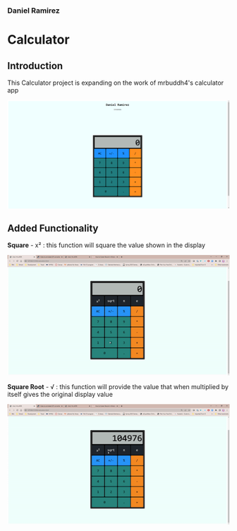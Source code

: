 ### Daniel Ramirez

# Calculator

## Introduction

This Calculator project is expanding on the work of mrbuddh4's calculator app

![Calculator app image](/res/calc%20screen%201.png)

## Added Functionality

**Square** - x&#xb2;
: this function will square the value shown in the display

![square function gif](/res/squared.gif)

**Square Root** - &#8730;
: this function will provide the value that when multiplied by itself gives the original display value

![square Root function gif](/res/squareRoot.gif)
